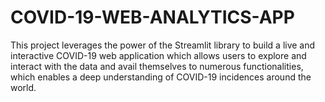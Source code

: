 # COVID-19-WEB-ANALYTICS-APP
This project leverages the power of the Streamlit library to build a live and interactive COVID-19 web application which allows users to explore and interact with the data and avail themselves to numerous functionalities, which enables a deep understanding of COVID-19 incidences around the world.
